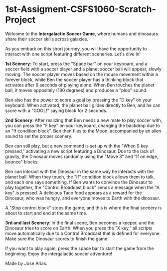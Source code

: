 # 1st-Assigment-CSFS1060-Scratch-Project



Welcome to the **Intergalactic Soccer Game**, where humans and dinosaurs share their soccer skills across galaxies.

As you embark on this short journey, you will have the opportunity to interact with one script featuring different sceneries. Let's dive in!

**1st Scenery**:
To start, press the "Space bar" on your keyboard, and a soccer field with a soccer player and a planet soccer ball will appear, slowly moving. The soccer player moves based on the mouse movement within a forever block, while Ben the soccer player has a thinking block that activates after 6 seconds of playing alone. When Ben touches the planet ball, it moves oppositely (180 degrees) and produces a "plop" sound.

Ben also has the power to score a goal by pressing the "D key" on your keyboard. When activated, the planet ball glides directly to Ben, and he can score with a "GOOL!" saying block for 2 seconds.

**2nd Scenery**:
After realizing that Ben needs a new mate to play soccer with, you can press the "F key" on your keyboard, changing the backdrop due to an "If condition block". Ben then flies to the Moon, accompanied by an alien sound to set the proper scenery.

Ben can still play, but a new command is set up with the "When S key pressed," activating a new script featuring a Dinosaur. Due to the lack of gravity, the Dinosaur moves randomly using the "Move 3" and "If on edge, bounce" blocks.

Ben can interact with the Dinosaur in the same way he interacts with the planet ball. When they touch, the "If" condition block allows them to talk, and each one says something. If Ben wants to convince the Dinosaur to play together, the "Control Broadcast block" sends a message when the "A key" is pressed. A delicious Taco food appears as a reward for the Dinosaur, who was hungry, and everyone moves to Earth with the dinosaur.

A "Stop control block" stops the game, and this is where the final scenery is about to start and end at the same time.

**3rd and last Scenery**:
In the final scene, Ben becomes a keeper, and the Dinosaur tries to score on Earth. When you press the "X key," all scripts move automatically due to a Control Broadcast that is defined for everyone. Make sure the Dinosaur scores to finish the game.

If you want to play again, press the space bar to start the game from the beginning. Enjoy the intergalactic soccer adventure!

Made by Jose Arias.
